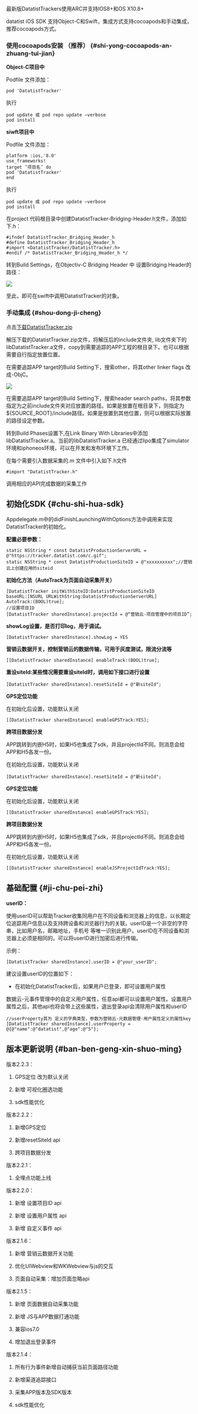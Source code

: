 最新版DatatistTrackers使用ARC并支持IOS8+和OS X10.8+

datatist iOS SDK 支持Object-C和Swift，集成方式支持cocoapods和手动集成，推荐cocoapods方式。

### 使用cocoapods安装 （推荐） {#shi-yong-cocoapods-an-zhuang-tui-jian}

**Object-C项目中**

Podfile 文件添加：

```
pod 'DatatistTracker'
```

执行

```
pod update 或 pod repo update –verbose
pod install
```

**siwft项目中**

Podfile 文件添加：

```
platform :ios,'8.0'
use_frameworks!
target ‘项目名’ do
pod 'DatatistTracker'
end
```

执行

```
pod update 或 pod repo update –verbose
pod install
```

在project 代码根目录中创建DatatistTracker-Bridging-Header.h文件，添加如下.h：

```
#ifndef DatatistTracker_Bridging_Header_h
#define DatatistTracker_Bridging_Header_h
#import <DatatistTracker/DatatistTracker.h>
#endif /* DatatistTracker_Bridging_Header_h */
```

转到Build Settings，在Objectiv-C Bridging Header 中 设置Bridging Header的路径：

![](https://blobscdn.gitbook.com/v0/b/gitbook-28427.appspot.com/o/assets%2F-LMPwjXDZfLsn8Vzx6N6%2F-LNDiy3x05E1aLlmLSEk%2F-LNDj098tIVUDHuFWlU9%2FserchPath.png?alt=media&token=4ce06803-29c7-4b8d-975b-ba60e69256bb)

至此，即可在swift中调用DatatistTracker的对象。

### 手动集成 {#shou-dong-ji-cheng}

点击[下载DatatistTracker.zip](http://datatist.com/sourcefile/DatatistTracker.zip)​

解压下载的DatatistTracker.zip文件，将解压后的include文件夹, lib文件夹下的libDatatistTracker.a文件，copy到需要追踪的APP工程的根目录下。也可以根据需要自行指定放置位置。

在需要追踪APP target的Build Setting下，搜索other，将其other linker flags 改成-ObjC。

![](https://blobscdn.gitbook.com/v0/b/gitbook-28427.appspot.com/o/assets%2F-LMPwjXDZfLsn8Vzx6N6%2F-LNDiy3x05E1aLlmLSEk%2F-LNDkFUh21p9_0iik5fa%2FObjC参数.png?alt=media&token=91bcd1a3-b3f3-4efb-a7dd-12f65df2fe76)

在需要追踪APP target的Build Setting下，搜索header search paths，将其参数指定为之前include文件夹对应放置的路径。如果是放置在根目录下，则指定为${SOURCE\_ROOT}/include路径。如果是放置到其他位置，则可以根据实际放置的路径设定参数。​

转到Build Phases设置下,在Link Binary With Libraries中添加libDatatistTracker.a。当前的libDatatistTracker.a 已经通过lipo集成了simulator环境和iphoneos环境，可以在开发和发布环境下工作。​

在每个需要引入数据采集的.m 文件中引入如下.h文件

```
#import "DatatistTracker.h"
```

调用相应的API完成数据的采集工作

## 初始化SDK {#chu-shi-hua-sdk}

Appdelegate.m中的didFinishLaunchingWithOptions方法中调用来实现DatatistTracker的初始化。

**配置必要参数：**

```
static NSString * const DatatistProductionServerURL = @"https://tracker.datatist.com/c.gif";
static NSString * const DatatistProductionSiteID = @"xxxxxxxxxx";//营销云上创建应用的siteid
```

**初始化方法（AutoTrack为页面自动采集开关）**

```
[DatatistTracker initWithSiteID:DatatistProductionSiteID 
baseURL:[NSURL URLWithString:DatatistProductionServerURL]
AutoTrack:(BOOL)true];
//设置项目ID
[DatatistTracker sharedInstance].projectId = @“营销云-项目管理中的项目ID”;
```

**showLog设置，是否打印log，用于调试。**

```
[DatatistTracker sharedInstance].showLog = YES
```

**营销云数据开关，控制营销云的数据传输，可用于灰度测试，限流分流等**

```
[[DatatistTracker sharedInstance] enableTrack:(BOOL)true];
```

**重设siteId:某些情况需要重设siteId时，调用如下接口进行设置**

```
[DatatistTracker sharedInstance].resetSiteId = @"新siteId";
```

**GPS定位功能**

在初始化后设置，功能默认关闭

```
[[DatatistTracker sharedInstance] enableGPSTrack:YES];
```

**跨项目数据分发**

APP跳转到内嵌H5时，如果H5也集成了sdk，并且projectId不同。则消息会给APP和H5各发一份。

在初始化后设置，功能默认关闭

```
[DatatistTracker sharedInstance].resetSiteId = @"新siteId";
```

**GPS定位功能**

在初始化后设置，功能默认关闭

```
[[DatatistTracker sharedInstance] enableGPSTrack:YES];
```

**跨项目数据分发**

APP跳转到内嵌H5时，如果H5也集成了sdk，并且projectId不同。则消息会给APP和H5各发一份。

在初始化后设置，功能默认关闭

```
[[DatatistTracker sharedInstance] enableJSProjectIdTrack:YES];
```

## 基础配置 {#ji-chu-pei-zhi}

**userID：**

使用userID可以帮助Tracker收集同用户在不同设备和浏览器上的信息，以长期定位追踪用户信息以及支持跨设备和浏览器行为的关联。userID是一个非空的字符串，比如用户名，邮箱地址，手机号 等唯一识别此用户。userID在不同设备和浏览器上必须是相同的。可以将userID进行加密后进行传输。

示例：

```
[DatatistTracker sharedInstance].userID = @"your_userID";
```

建议设置userID的位置如下：

* 在初始化DatatistTracker后，如果用户已登录，即可设置用户属性

数据云-元事件管理中的自定义用户属性，任意api都可以设置用户属性。设置用户属性之后，其他api也将会带上这些属性，退出登录api会清除用户属性和userID

```
//userProperty其为 定义的字典类型，参数为营销云-元数据管理-用户属性定义的属性key
[DatatistTracker sharedInstance].userProperty = @{@"name":@"datatist",@"age":@"5"};
```

## 版本更新说明 {#ban-ben-geng-xin-shuo-ming}

版本2.2.3：

1. GPS定位 改为默认关闭

2. 新增 可视化圈选功能

3. sdk性能优化

版本2.2.2：

1. 新增GPS定位

2. 新增resetSiteId api

3. 跨项目数据分发

版本2.2.1：

1. 全埋点功能上线

版本2.2.0：

1. 新增 设置项目ID api

2. 新增 设置用户属性 api

3. 新增 自定义事件 api

版本2.1.6：

1. 新增 营销云数据开关功能

2. 优化UIWebview和WKWebview与js的交互

3. 页面自动采集：增加页面忽略api

版本2.1.5：

1. 新增 页面数据自动采集功能

2. 新增 JS与APP数据打通功能

3. 兼容ios7.0

4. 增加退出登录事件

版本2.1.4：

1. 所有行为事件新增自动捕获当前页面路径功能

2. 新增渠道追踪接口

3. 采集APP版本及SDK版本

4. sdk性能优化



